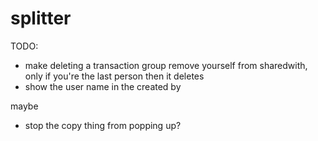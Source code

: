 # splitter

TODO:
- make deleting a transaction group remove yourself from sharedwith, only if you're the last person then it deletes
- show the user name in the created by

maybe
- stop the copy thing from popping up?
